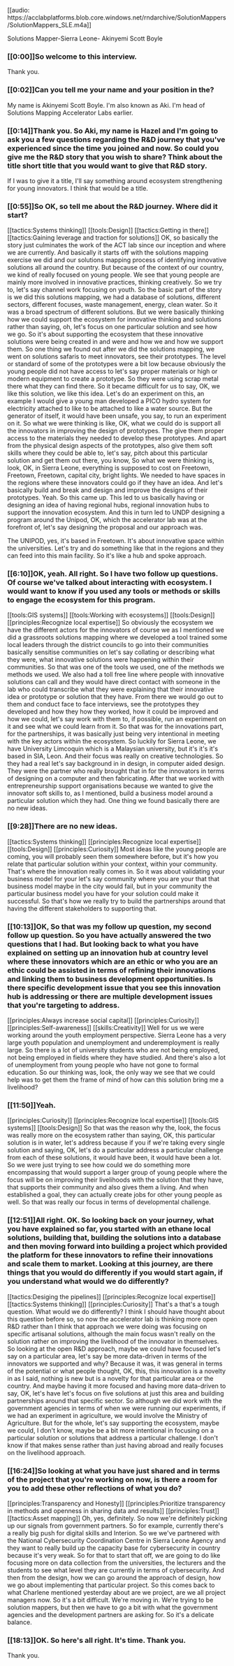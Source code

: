 \[\[audio: https://acclabplatforms\.blob\.core\.windows\.net/rndarchive/SolutionMappers/SolutionMappers\_SLE\.m4a]]

Solutions Mapper\-Sierra Leone\- Akinyemi Scott Boyle  

### [[0:00\]\]So welcome to this interview\.

Thank you\.

### [[0:02\]\]Can you tell me your name and your position in the?

My name is Akinyemi Scott Boyle\. I'm also known as Aki\. I'm head of Solutions Mapping Accelerator Labs earlier\.

### [[0:14\]\]Thank you\. So Aki, my name is Hazel and I'm going to ask you a few questions regarding the R&D journey that you've experienced since the time you joined and now\. So could you give me the R&D story that you wish to share?  Think about the title short title that you would want to give that R&D story\.

If I was to give it a title, I'll say something around ecosystem strengthening for young innovators\. I think that would be a title\.

### [[0:55\]\]So OK, so tell me about the R&D journey\. Where did it start?

[[tactics:Systems thinking]]
[[tools:Design]]
[[tactics:Getting in there]]
[[tactics:Gaining leverage and traction for solutions]]
OK, so basically the story just culminates the work of the ACT lab since our inception and where we are currently\. And basically it starts off with the solutions mapping exercise we did and our solutions mapping process of identifying innovative solutions all around the country\. But because of the context of our country, we kind of really focused on young people\. We see that young people are mainly more involved in innovative practices, thinking creatively\. So we try to, let's say channel work focusing on youth\. So the basic part of the story is we did this solutions mapping, we had a database of solutions, different sectors, different focuses, waste management, energy, clean water\. So it was a broad spectrum of different solutions\. But we were basically thinking how we could support the ecosystem for innovative thinking and solutions rather than saying, oh, let's focus on one particular solution and see how we go\. So it's about supporting the ecosystem that these innovative solutions were being created in and were and how we and how we support them\. So one thing we found out after we did the solutions mapping, we went on solutions safaris to meet innovators, see their prototypes\. The level or standard of some of the prototypes were a bit low because obviously the young people did not have access to let's say proper materials or high or modern equipment to create a prototype\. So they were using scrap metal there what they can find there\. So it became difficult for us to say, OK, we like this solution, we like this idea\. Let's do an experiment on this, an example I would give a young man developed a PICO hydro system for electricity attached to like to be attached to like a water source\. But the generator of itself, it would have been unsafe, you say, to run an experiment on it\. So what we were thinking is like, OK, what we could do is support all the innovators in improving the design of prototypes\. The give them proper access to the materials they needed to develop these prototypes\. And apart from the physical design aspects of the prototypes, also give them soft skills where they could be able to, let's say, pitch about this particular solution and get them out there, you know, So what we were thinking is, look, OK, in Sierra Leone, everything is supposed to cost on Freetown, Freetown, Freetown, capital city, bright lights\. We needed to have spaces in the regions where these innovators could go if they have an idea\. And let's basically build and break and design and improve the designs of their prototypes\. Yeah\. So this came up\. This led to us basically having or designing an idea of having regional hubs, regional innovation hubs to support the innovation ecosystem\. And this in turn led to UNDP designing a program around the Unipod, OK, which the accelerator lab was at the forefront of, let's say designing the proposal and our approach was\.


The UNIPOD, yes, it's based in Freetown\. It's about innovative space within the universities\. Let's try and do something like that in the regions and they can feed into this main facility\. So it's like a hub and spoke approach\.

### [[6:10\]\]OK, yeah\. All right\. So I have two follow up questions\. Of course we've talked about interacting with ecosystem\. I would want to know if you used any tools or methods or skills to engage the ecosystem for this program\.

[[tools:GIS systems]]
[[tools:Working with ecosystems]]
[[tools:Design]]
[[principles:Recognize local expertise]]
So obviously the ecosystem we have the different actors for the innovators of course we as I mentioned we did a grassroots solutions mapping where we developed a tool trained some local leaders through the district councils to go into their communities basically sensitise communities on let's say collating or describing what they were, what innovative solutions were happening within their communities\. So that was one of the tools we used, one of the methods we methods we used\. We also had a toll free line where people with innovative solutions can call and they would have direct contact with someone in the lab who could transcribe what they were explaining that their innovative idea or prototype or solution that they have\. From there we would go out to them and conduct face to face interviews, see the prototypes they developed and how they how they worked, how it could be improved and how we could, let's say work with them to, if possible, run an experiment on it and see what we could learn from it\. So that was for the innovations part, for the partnerships, it was basically just being very intentional in meeting with the key actors within the ecosystem\. So luckily for Sierra Leone, we have University Limcoquin which is a Malaysian university, but it's it's it's based in SIA, Leon\. And their focus was really on creative technologies\. So they had a real let's say background in in design, in computer aided design\. They were the partner who really brought that in for the innovators in terms of designing on a computer and then fabricating\. After that we worked with entrepreneurship support organisations because we wanted to give the innovator soft skills to, as I mentioned, build a business model around a particular solution which they had\. One thing we found basically there are no new ideas\.


### [[9:28\]\]There are no new ideas\.

[[tactics:Systems thinking]]
[[principles:Recognize local expertise]]
[[tools:Design]]
[[principles:Curiosity]]
Most ideas like the young people are coming, you will probably seen them somewhere before, but it's how you relate that particular solution within your context, within your community\. That's where the innovation really comes in\. So it was about validating your business model for your let's say community where you are your that that business model maybe in the city would fail, but in your community the particular business model you have for your solution could make it successful\. So that's how we really try to build the partnerships around that having the different stakeholders to supporting that\.


### [[10:13\]\]OK, So that was my follow up question, my second follow up question\. So you have actually answered the two questions that I had\. But looking back to what you have explained on setting up an innovation hub at country level where these innovators which are an ethic or who you are an ethic could be assisted in terms of refining their innovations and linking them to business development opportunities\. Is there specific development issue that you see this innovation hub is addressing or there are multiple development issues that you're targeting to address\.

[[principles:Always increase social capital]]
[[principles:Curiosity]]
[[principles:Self-awareness]]
[[skills:Creativity]]
Well for us we were working around the youth employment perspective\. Sierra Leone has a very large youth population and unemployment and underemployment is really large\. So there is a lot of university students who are not being employed, not being employed in fields where they have studied\. And there's also a lot of unemployment from young people who have not gone to formal education\. So our thinking was, look, the only way we see that we could help was to get them the frame of mind of how can this solution bring me a livelihood?


### [[11:50\]\]Yeah\.

[[principles:Curiosity]]
[[principles:Recognize local expertise]]
[[tools:GIS systems]]
[[tools:Design]]
So that was the reason why the, look, the focus was really more on the ecosystem rather than saying, OK, this particular solution is in water, let's address because if you if we're taking every single solution and saying, OK, let's do a particular address a particular challenge from each of these solutions, it would have been, it would have been a lot\. So we were just trying to see how could we do something more encompassing that would support a larger group of young people where the focus will be on improving their livelihoods with the solution that they have, that supports their community and also gives them a living\. And when established a goal, they can actually create jobs for other young people as well\. So that was really our focus in terms of developmental challenge\.


### [[12:51\]\]All right\. OK\. So looking back on your journey, what you have explained so far, you started with an ethane local solutions, building that, building the solutions into a database and then moving forward into building a project which provided the platform for these innovators to refine their innovations and scale them to market\. Looking at this journey, are there things that you would do differently if you would start again, if you understand what would we do differently?

[[tactics:Desiging the pipelines]]
[[principles:Recognize local expertise]]
[[tactics:Systems thinking]]
[[principles:Curiosity]]
That's a that's a tough question\. What would we do differently? I think I should have thought about this question before so, so now the accelerator lab is thinking more open R&D rather than I think that approach we were doing was focusing on specific artisanal solutions, although the main focus wasn't really on the solution rather on improving the livelihood of the innovator in themselves\. So looking at the open R&D approach, maybe we could have focused let's say on a particular area, let's say be more data\-driven in terms of the innovators we supported and why? Because it was, it was general in terms of the potential or what people thought, OK, this, this innovation is a novelty in as I said, nothing is new but is a novelty for that particular area or the country\. And maybe having it more focused and having more data\-driven to say, OK, let's have let's focus on five solutions at just this area and building partnerships around that specific sector\. So although we did work with the government agencies in terms of when we were running our experiments, if we had an experiment in agriculture, we would involve the Ministry of Agriculture\. But for the whole, let's say supporting the ecosystem, maybe we could, I don't know, maybe be a bit more intentional in focusing on a particular solution or solutions that address a particular challenge\. I don't know if that makes sense rather than just having abroad and really focuses on the livelihood approach\.


### [[16:24\]\]So looking at what you have just shared and in terms of the project that you're working on now, is there a room for you to add these other reflections of what you do?

[[principles:Transparency and Honesty]]
[[principles:Prioritize transparency in methods and openness in sharing data and results]]
[[principles:Trust]]
[[tactics:Asset mapping]]
Oh, yes, definitely\. So now we're definitely picking up our signals from government partners\. So for example, currently there's a really big push for digital skills and Interion\. So we we've partnered with the National Cybersecurity Coordination Centre in Sierra Leone Agency and they want to really build up the capacity base for cybersecurity in country because it's very weak\. So for that to start that off, we are going to do like focusing more on data collection from the universities, the lecturers and the students to see what level they are currently in terms of cybersecurity\. And then from the design, how we can go around the approach of design, how we go about implementing that particular project\. So this comes back to what Charlene mentioned yesterday about are we project, are we all project managers now\. So it's a bit difficult\. We're moving in\. We're trying to be solution mappers, but then we have to go a bit with what the government agencies and the development partners are asking for\. So it's a delicate balance\.


### [[18:13\]\]OK\. So here's all right\. It's time\. Thank you\.

Thank you\.

